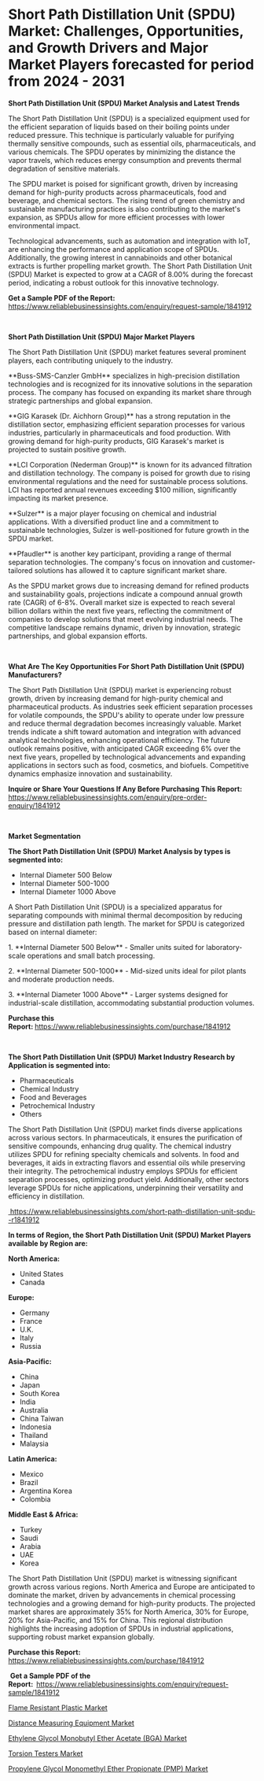 <p><h1>Short Path Distillation Unit (SPDU) Market: Challenges, Opportunities, and Growth Drivers and Major Market Players forecasted for period from 2024 - 2031</h1></p><p><strong>Short Path Distillation Unit (SPDU) Market Analysis and Latest Trends</strong></p>
<p><p>The Short Path Distillation Unit (SPDU) is a specialized equipment used for the efficient separation of liquids based on their boiling points under reduced pressure. This technique is particularly valuable for purifying thermally sensitive compounds, such as essential oils, pharmaceuticals, and various chemicals. The SPDU operates by minimizing the distance the vapor travels, which reduces energy consumption and prevents thermal degradation of sensitive materials.</p><p>The SPDU market is poised for significant growth, driven by increasing demand for high-purity products across pharmaceuticals, food and beverage, and chemical sectors. The rising trend of green chemistry and sustainable manufacturing practices is also contributing to the market's expansion, as SPDUs allow for more efficient processes with lower environmental impact. </p><p>Technological advancements, such as automation and integration with IoT, are enhancing the performance and application scope of SPDUs. Additionally, the growing interest in cannabinoids and other botanical extracts is further propelling market growth. The Short Path Distillation Unit (SPDU) Market is expected to grow at a CAGR of 8.00% during the forecast period, indicating a robust outlook for this innovative technology.</p></p>
<p><strong>Get a Sample PDF of the Report:&nbsp;</strong> <a href="https://www.reliablebusinessinsights.com/enquiry/request-sample/1841912?utm_campaign=118&utm_medium=2&utm_source=Github&utm_content=ia&utm_term=16102024&utm_id=short-path-distillation-unit-spdu">https://www.reliablebusinessinsights.com/enquiry/request-sample/1841912</a></p>
<p>&nbsp;</p>
<p><strong>Short Path Distillation Unit (SPDU) Major Market Players</strong></p>
<p><p>The Short Path Distillation Unit (SPDU) market features several prominent players, each contributing uniquely to the industry. </p><p>**Buss-SMS-Canzler GmbH** specializes in high-precision distillation technologies and is recognized for its innovative solutions in the separation process. The company has focused on expanding its market share through strategic partnerships and global expansion. </p><p>**GIG Karasek (Dr. Aichhorn Group)** has a strong reputation in the distillation sector, emphasizing efficient separation processes for various industries, particularly in pharmaceuticals and food production. With growing demand for high-purity products, GIG Karasek's market is projected to sustain positive growth.</p><p>**LCI Corporation (Nederman Group)** is known for its advanced filtration and distillation technology. The company is poised for growth due to rising environmental regulations and the need for sustainable process solutions. LCI has reported annual revenues exceeding $100 million, significantly impacting its market presence.</p><p>**Sulzer** is a major player focusing on chemical and industrial applications. With a diversified product line and a commitment to sustainable technologies, Sulzer is well-positioned for future growth in the SPDU market. </p><p>**Pfaudler** is another key participant, providing a range of thermal separation technologies. The company's focus on innovation and customer-tailored solutions has allowed it to capture significant market share.</p><p>As the SPDU market grows due to increasing demand for refined products and sustainability goals, projections indicate a compound annual growth rate (CAGR) of 6-8%. Overall market size is expected to reach several billion dollars within the next five years, reflecting the commitment of companies to develop solutions that meet evolving industrial needs. The competitive landscape remains dynamic, driven by innovation, strategic partnerships, and global expansion efforts.</p></p>
<p>&nbsp;</p>
<p><strong>What Are The Key Opportunities For Short Path Distillation Unit (SPDU) Manufacturers?</strong></p>
<p><p>The Short Path Distillation Unit (SPDU) market is experiencing robust growth, driven by increasing demand for high-purity chemical and pharmaceutical products. As industries seek efficient separation processes for volatile compounds, the SPDU's ability to operate under low pressure and reduce thermal degradation becomes increasingly valuable. Market trends indicate a shift toward automation and integration with advanced analytical technologies, enhancing operational efficiency. The future outlook remains positive, with anticipated CAGR exceeding 6% over the next five years, propelled by technological advancements and expanding applications in sectors such as food, cosmetics, and biofuels. Competitive dynamics emphasize innovation and sustainability.</p></p>
<p><strong>Inquire or Share Your Questions If Any Before Purchasing This Report:</strong> <a href="https://www.reliablebusinessinsights.com/enquiry/pre-order-enquiry/1841912?utm_campaign=118&utm_medium=2&utm_source=Github&utm_content=ia&utm_term=16102024&utm_id=short-path-distillation-unit-spdu">https://www.reliablebusinessinsights.com/enquiry/pre-order-enquiry/1841912</a></p>
<p>&nbsp;</p>
<p><strong>Market Segmentation</strong></p>
<p><strong>The Short Path Distillation Unit (SPDU) Market Analysis by types is segmented into:</strong></p>
<p><ul><li>Internal Diameter 500 Below</li><li>Internal Diameter 500-1000</li><li>Internal Diameter 1000 Above</li></ul></p>
<p><p>A Short Path Distillation Unit (SPDU) is a specialized apparatus for separating compounds with minimal thermal decomposition by reducing pressure and distillation path length. The market for SPDU is categorized based on internal diameter: </p><p>1. **Internal Diameter 500 Below** - Smaller units suited for laboratory-scale operations and small batch processing.</p><p>2. **Internal Diameter 500-1000** - Mid-sized units ideal for pilot plants and moderate production needs.</p><p>3. **Internal Diameter 1000 Above** - Larger systems designed for industrial-scale distillation, accommodating substantial production volumes.</p></p>
<p><strong>Purchase this Report:&nbsp;</strong><a href="https://www.reliablebusinessinsights.com/purchase/1841912?utm_campaign=118&utm_medium=2&utm_source=Github&utm_content=ia&utm_term=16102024&utm_id=short-path-distillation-unit-spdu">https://www.reliablebusinessinsights.com/purchase/1841912</a></p>
<p>&nbsp;</p>
<p><strong>The Short Path Distillation Unit (SPDU) Market Industry Research by Application is segmented into:</strong></p>
<p><ul><li>Pharmaceuticals</li><li>Chemical Industry</li><li>Food and Beverages</li><li>Petrochemical Industry</li><li>Others</li></ul></p>
<p><p>The Short Path Distillation Unit (SPDU) market finds diverse applications across various sectors. In pharmaceuticals, it ensures the purification of sensitive compounds, enhancing drug quality. The chemical industry utilizes SPDU for refining specialty chemicals and solvents. In food and beverages, it aids in extracting flavors and essential oils while preserving their integrity. The petrochemical industry employs SPDUs for efficient separation processes, optimizing product yield. Additionally, other sectors leverage SPDUs for niche applications, underpinning their versatility and efficiency in distillation.</p></p>
<p><a href="https://www.reliablebusinessinsights.com/short-path-distillation-unit-spdu--r1841912?utm_campaign=118&utm_medium=2&utm_source=Github&utm_content=ia&utm_term=16102024&utm_id=short-path-distillation-unit-spdu">&nbsp;https://www.reliablebusinessinsights.com/short-path-distillation-unit-spdu--r1841912</a></p>
<p><strong>In terms of Region, the Short Path Distillation Unit (SPDU) Market Players available by Region are:</strong></p>
<p>
    <p> <strong> North America: </strong>
        <ul>
            <li>United States</li>
            <li>Canada</li>
        </ul>
        </p> 
    <p> <strong> Europe: </strong>
        <ul>
            <li>Germany</li>
            <li>France</li>
            <li>U.K.</li>
            <li>Italy</li>
            <li>Russia</li>
        </ul>
        </p> 
    <p> <strong> Asia-Pacific: </strong>
        <ul>
            <li>China</li>
            <li>Japan</li>
            <li>South Korea</li>
            <li>India</li>
            <li>Australia</li>
            <li>China Taiwan</li>
            <li>Indonesia</li>
            <li>Thailand</li>
            <li>Malaysia</li>
        </ul>
        </p> 
    <p> <strong> Latin America: </strong>
        <ul>
            <li>Mexico</li>
            <li>Brazil</li>
            <li>Argentina Korea</li>
            <li>Colombia</li>
        </ul>
        </p> 
    <p> <strong> Middle East & Africa: </strong>
        <ul>
            <li>Turkey</li>
            <li>Saudi</li>
            <li>Arabia</li>
            <li>UAE</li>
            <li>Korea</li>
        </ul>
    </p>
    </p>
<p><p>The Short Path Distillation Unit (SPDU) market is witnessing significant growth across various regions. North America and Europe are anticipated to dominate the market, driven by advancements in chemical processing technologies and a growing demand for high-purity products. The projected market shares are approximately 35% for North America, 30% for Europe, 20% for Asia-Pacific, and 15% for China. This regional distribution highlights the increasing adoption of SPDUs in industrial applications, supporting robust market expansion globally.</p></p>
<p><strong>Purchase this Report: </strong><a href="https://www.reliablebusinessinsights.com/purchase/1841912?utm_campaign=118&utm_medium=2&utm_source=Github&utm_content=ia&utm_term=16102024&utm_id=short-path-distillation-unit-spdu">https://www.reliablebusinessinsights.com/purchase/1841912</a></p>
<p>&nbsp;<strong>Get a Sample PDF of the Report:&nbsp;&nbsp;</strong><a href="https://www.reliablebusinessinsights.com/enquiry/request-sample/1841912?utm_campaign=118&utm_medium=2&utm_source=Github&utm_content=ia&utm_term=16102024&utm_id=short-path-distillation-unit-spdu">https://www.reliablebusinessinsights.com/enquiry/request-sample/1841912</a></p>
<p><strong></strong></p>
<p><p><a href="https://www.linkedin.com/pulse/flame-resistant-plastic-market-research-report-forecast-growth-vytvf?utm_campaign=118&utm_medium=2&utm_source=Github&utm_content=ia&utm_term=16102024&utm_id=short-path-distillation-unit-spdu">Flame Resistant Plastic Market</a></p><p><a href="https://issuu.com/reportprime-2/docs/distance-measuring-equipment-market_e5dccabff12043?utm_campaign=118&utm_medium=2&utm_source=Github&utm_content=ia&utm_term=16102024&utm_id=short-path-distillation-unit-spdu">Distance Measuring Equipment Market</a></p><p><a href="https://github.com/fannklhimesu/Market-Research-Report-List-1/blob/main/ethylene-glycol-monobutyl-ether-acetate-bga-market.md?utm_campaign=118&utm_medium=2&utm_source=Github&utm_content=ia&utm_term=16102024&utm_id=short-path-distillation-unit-spdu">Ethylene Glycol Monobutyl Ether Acetate (BGA) Market</a></p><p><a href="https://issuu.com/reportprime-2/docs/torsion-testers-market-size-2030.pp_eda5843a213c55?utm_campaign=118&utm_medium=2&utm_source=Github&utm_content=ia&utm_term=16102024&utm_id=short-path-distillation-unit-spdu">Torsion Testers Market</a></p><p><a href="https://github.com/Alanbrewer218/Market-Research-Report-List-1/blob/main/propylene-glycol-monomethyl-ether-propionate-pmp-market.md?utm_campaign=118&utm_medium=2&utm_source=Github&utm_content=ia&utm_term=16102024&utm_id=short-path-distillation-unit-spdu">Propylene Glycol Monomethyl Ether Propionate (PMP) Market</a></p></p>